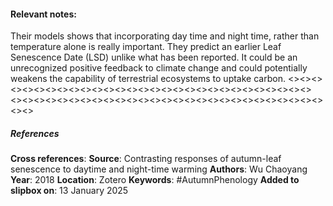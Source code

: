 #### **Relevant notes**:
Their models shows that incorporating day time and night time, rather than temperature alone is really important. They predict an earlier Leaf Senescence Date (LSD) unlike what has been reported. It could be an unrecognized positive feedback to climate change and could potentially weakens the capability of terrestrial ecosystems to uptake carbon.
<><><><><><><><><><><><><><><><><><><><><><><><><><><><><>
<><><><><><><><><><><><><><><><><><><><><><><><><><><><><>
##### References
**Cross references**: 
**Source**: Contrasting responses of autumn-leaf senescence to daytime and night-time warming
**Authors**: Wu Chaoyang
**Year**: 2018
**Location**: Zotero
**Keywords**: #AutumnPhenology 
**Added to slipbox on**: 13 January 2025
